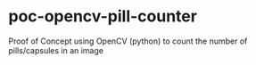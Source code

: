 # poc-opencv-pill-counter
Proof of Concept using OpenCV (python) to count the number of pills/capsules in an image
